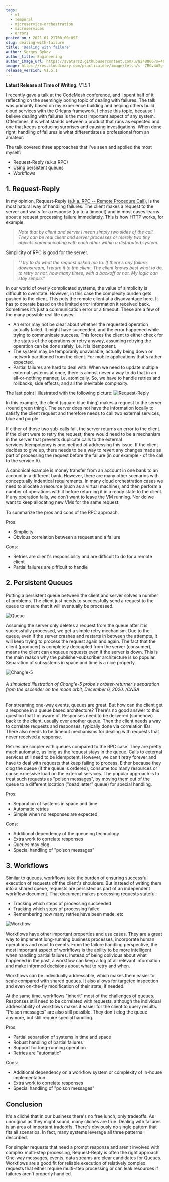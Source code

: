 ```yaml
---
tags:
  - v1
  - Temporal
  - microservice-orchestration
  - microservices
  - errors
posted_on_: 2021-01-21T00:00:09Z
slug: dealing-with-failure
title: 'Dealing with failure'
author: Sergey Bykov
author_title: Engineering
author_image_url: https://avatars2.githubusercontent.com/u/8248806?s=460&v=4
image: https://res.cloudinary.com/practicaldev/image/fetch/s--7RGv4ASg--/c_imagga_scale,f_auto,fl_progressive,h_420,q_auto,w_1000/https://dev-to-uploads.s3.amazonaws.com/i/u22ppsaodkhc3ekickb4.png
release_version: V1.5.1
---
```


<!--truncate-->

**Latest Release at Time of Writing:** V1.5.1

I recently gave a talk at the CodeMesh conference, and I spent half of it reflecting on the seemingly boring topic of dealing with failures. The talk was primarily based on my experience building and helping others build cloud services with the Orleans framework. I chose this topic, because I believe dealing with failures is the most important aspect of any system. Oftentimes, it is what stands between a product that runs as expected and one that keeps producing surprises and causing investigations. When done right, handling of failures is what differentiates a professional from an amateur.

The talk covered three approaches that I've seen and applied the most myself:

- Request-Reply (a.k.a RPC)
- Using persistent queues
- Workflows

## 1. Request-Reply

In my opinion, Request-Reply ([a.k.a. RPC -- Remote Procedure Call](https://en.wikipedia.org/wiki/Remote_procedure_call)), is the most natural way of handling failures. The client makes a request to the server and waits for a response (up to a timeout) and in most cases learns about a request processing failure immediately. This is how HTTP works, for example.

> _Note that by client and server I mean simply two sides of the call. They can be real client and server processes or merely two tiny objects communicating with each other within a distributed system._

Simplicity of RPC is good for the server.

> _"I try to do what the request asked me to. If there's any failure downstream, I return it to the client. The client knows best what to do, to retry or not, how many times, with a backoff or not. My logic can stay simple."_

In our world of overly complicated systems, the value of simplicity is difficult to overstate. However, in this case the complexity burden gets pushed to the client. This puts the remote client at a disadvantage here. It has to operate based on the limited error information it received back. Sometimes it’s just a communication error or a timeout. These are a few of the many possible real life cases:

- An error may not be clear about whether the requested operation actually failed. It might have succeeded, and the error happened while trying to communicate success. This forces the client to either check for the status of the operations or retry anyway, assuming retrying the operation can be done safely, i.e. it is idempotent.
- The system may be temporarily unavailable, actually being down or network partitioned from the client. For mobile applications that's rather expected.
- Partial failures are hard to deal with. When we need to update multiple external systems at once, there is almost never a way to do that in an all-or-nothing manner, i.e. atomically. So, we have to handle retries and rollbacks, side effects, and all the inevitable complexity.

The last point I illustrated with the following picture:
![Request-Reply](/img/dealing-failure/request-reply.png)

In this example, the client (square blue thing) makes a request to the server (round green thing). The server does not have the information locally to satisfy the client request and therefore needs to call two external services, blue and purple.

If either of those two sub-calls fail, the server returns an error to the client. If the client were to retry the request, there would need to be a mechanism in the server that prevents duplicate calls to the external services.Idempotency is one method of addressing this issue. If the client decides to give up, there needs to be a way to revert any changes made as part of processing the request before the failure (in our example - of the call to the service A).

A canonical example is money transfer from an account in one bank to an account in a different bank. However, there are many other scenarios with conceptually indentical requirements. In many cloud orchestration cases we need to allocate a resource (such as a virtual machine), and then perform a number of operations with it before returning it in a ready state to the client. If any operation fails, we don’t want to leave the VM running. Nor do we want to keep allocating new VMs for the same request.

To summarize the pros and cons of the RPC approach.

Pros:

- Simplicity
- Obvious correlation between a request and a failure

Cons:

- Retries are client's responsibility and are difficult to do for a remote client
- Partial failures are difficult to handle

## 2. Persistent Queues

Putting a persistent queue between the client and server solves a number of problems. The client just needs to successfully send a request to the queue to ensure that it will eventually be processed.

![Queue](/img/dealing-failure/queues.png)

Assuming the server only deletes a request from the queue after it is successfully processed, we get a simple retry mechanism. Due to the queue, even if the server crashes and restarts in between the attempts, it will keep trying to process the request again and again. The fact that the client (producer) is completely decoupled from the server (consumer), means the client can enqueue requests even if the server is down. This is the main reason why the publisher-subscriber architecture is so popular. Separation of subsystems in space and time is a nice property.

![Chang'e-5](/img/dealing-failure/moon-orbit.jpeg)

###### _A simulated illustration of Chang'e-5 probe's orbiter-returner's separation from the ascender on the moon orbit, December 6, 2020. /CNSA_

For streaming one-way events, queues are great. But how can the client get a response in a queue based architecture? There's no good answer to this question that I'm aware of. Responses need to be delivered (somehow) back to the client, usually over another queue. Then the client needs a way to correlate requests and responses, typically done via correlation IDs. There also needs to be timeout mechanisms for dealing with requests that never received a response.

Retries are simpler with queues compared to the RPC case. They are pretty much automatic, as long as the request stays in the queue. Calls to external services still need to be idempotent. However, we can't retry forever and have to deal with requests that keep failing to process. Either because they clog the queue (if the queue is ordered), consume too many resources or cause excessive load on the external services. The popular approach is to treat such requests as "poison messages", by moving them out of the queue to a different location ("dead letter" queue) for special handling.

Pros:

- Separation of systems in space and time
- Automatic retries
- Simple when no responses are expected

Cons:

- Additional dependency of the queueing technology
- Extra work to correlate responses
- Queues may clog
- Special handling of "poison messages"

## 3. Workflows

Similar to queues, workflows take the burden of ensuring successful execution of requests off the client's shoulders. But instead of writing them into a shared queue, requests are persisted as part of an independent workflow document. That document makes processing requests stateful:

- Tracking which steps of processing succeeded
- Tracking which steps of processing failed
- Remembering how many retries have been made, etc

![Workflow](/img/dealing-failure/workflows.png)

Workflows have other important properties and use cases. They are a great way to implement long-running business processes, incorporate human operations and react to events. From the failure handling perspective, the most important aspect of workflows is the ability to be more intelligent when handling partial failures. Instead of being oblivious about what happened in the past, a workflow can keep a log of all relevant information and make informed decisions about what to retry and when.

Workflows can be individually addressable, which makes them easier to scale compared with shared queues. It also allows for targeted inspection and even on-the-fly modification of their state, if needed.

At the same time, workflows "inherit" most of the challenges of queues. Responses still need to be correlated with requests, although the individual addressability of workflows makes it easier for the client to query results. "Poison messages" are also still possible. They don't clog the queue anymore, but still require special handling.

Pros:

- Partial separation of systems in time and space
- Robust handling of partial failures
- Support for long-running operation
- Retries are "automatic"

Cons:

- Additional dependency on a workflow system or complexity of in-house implementation
- Extra work to correlate responses
- Special handling of "poison messages"

## Conclusion

It's a cliché that in our business there's no free lunch, only tradeoffs. As unoriginal as they might sound, many clichés are true. Dealing with failures is an area of important tradeoffs. There's obviously no single pattern that fits all scenarios. In fact, many systems leverage all three patterns I described.

For simpler requests that need a prompt response and aren’t involved with complex multi-step processing, Request-Reply is often the right approach. One-way messages, events, data streams are clear candidates for Queues. Workflows are a good fit for reliable execution of relatively complex requests that either require multi-step processing or can leak resources if failures aren't properly handled.
